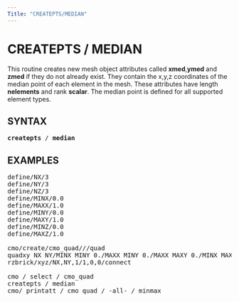 ```yaml
---
Title: "CREATEPTS/MEDIAN"
---
```


# CREATEPTS / MEDIAN #

 This routine creates new mesh object attributes called **xmed**,**ymed** and **zmed** if they do not already exist. They
contain the x,y,z coordinates of the median point of each element in the mesh. These attributes have length **nelements** and rank **scalar**. The median point is defined for all supported element types.

## SYNTAX ##
<pre>
<b>createpts</b> / <b>median</b>
</pre>

## EXAMPLES ##
<pre>
define/NX/3
define/NY/3
define/NZ/3
define/MINX/0.0
define/MAXX/1.0
define/MINY/0.0
define/MAXY/1.0
define/MINZ/0.0
define/MAXZ/1.0

cmo/create/cmo_quad///quad
quadxy NX NY/MINX MINY 0./MAXX MINY 0./MAXX MAXY 0./MINX MAXY 0.
rzbrick/xyz/NX,NY,1/1,0,0/connect

cmo / select / cmo_quad
createpts / median
cmo/ printatt / cmo_quad / -all- / minmax
</pre>
